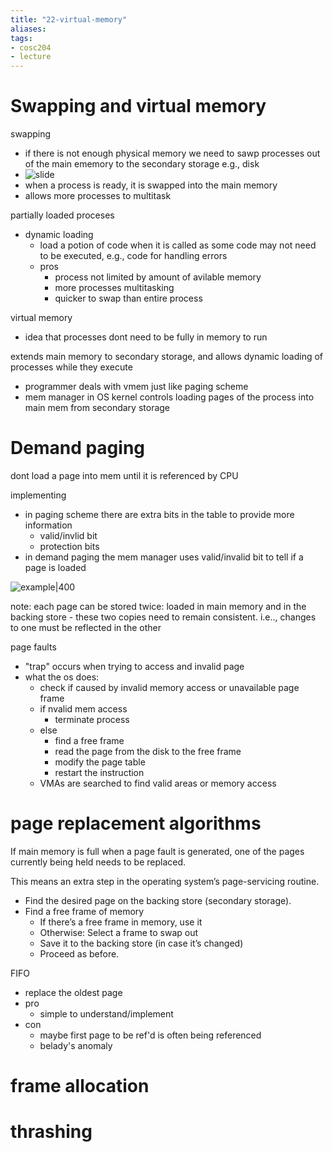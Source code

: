 ```yaml
---
title: "22-virtual-memory"
aliases: 
tags: 
- cosc204
- lecture
---
```


# Swapping and virtual memory
swapping
- if there is not enough physical memory we need to sawp processes out of the main ememory to the secondary storage e.g., disk
- ![slide](https://i.imgur.com/ImjjXkb.png)
- when a process is ready, it is swapped into the main memory
- allows more processes to multitask

partially loaded proceses
- dynamic loading
	- load a potion of code when it is called as some code may not need to be executed, e.g., code for handling errors
	- pros
		- process not limited by amount of avilable memory
		- more processes multitasking
		- quicker to swap than entire process

virtual memory
-  idea that processes dont need to be fully in memory to run

extends main memory to secondary storage, and allows dynamic loading of processes while they execute
- programmer deals with vmem just like paging scheme
- mem manager in OS kernel controls loading pages of the process into main mem from secondary storage

# Demand paging
dont load a page into mem until it is referenced by CPU

implementing
- in paging scheme there are extra bits in the table to provide more information
	- valid/invlid bit
	- protection bits
- in demand paging the mem manager uses valid/invalid bit to tell if a page is loaded

![example|400](https://i.imgur.com/JeQxF4H.png)

note: each page can be stored twice: loaded in main memory and in the backing store - these two copies need to remain consistent. i.e.., changes to one must be reflected in the other

page faults
- "trap" occurs when trying to access and invalid page
- what the os does:
	- check if caused by invalid memory access or unavailable page frame
	- if nvalid mem access
		- terminate process
	- else
		- find a free frame
		- read the page from the disk to the free frame
		- modify the page table
		- restart the instruction
	- VMAs are searched to find valid areas or memory access

# page replacement algorithms
If main memory is full when a page fault is generated, one of the pages currently being held needs to be replaced.

This means an extra step in the operating system’s page-servicing routine. 
- Find the desired page on the backing store (secondary storage). 
- Find a free frame of memory
	- If there’s a free frame in memory, use it
	- Otherwise: Select a frame to swap out
	- Save it to the backing store (in case it’s changed) 
	- Proceed as before.

FIFO
- replace the oldest page
- pro
	- simple to understand/implement
- con
	- maybe first page to be ref'd is often being referenced
	- belady's anomaly

# frame allocation

# thrashing
